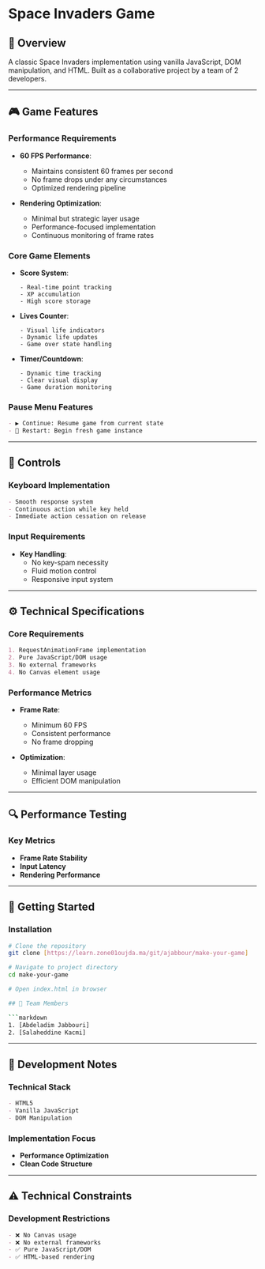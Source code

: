 # Space Invaders Game

## 📖 Overview

A classic Space Invaders implementation using vanilla JavaScript, DOM manipulation, and HTML. Built as a collaborative project by a team of 2 developers.

---

## 🎮 Game Features

### Performance Requirements

* **60 FPS Performance**: 
  * Maintains consistent 60 frames per second
  * No frame drops under any circumstances
  * Optimized rendering pipeline

* **Rendering Optimization**:
  * Minimal but strategic layer usage
  * Performance-focused implementation
  * Continuous monitoring of frame rates

### Core Game Elements

* **Score System**: 
  ```
  - Real-time point tracking
  - XP accumulation
  - High score storage
  ```

* **Lives Counter**:
  ```
  - Visual life indicators
  - Dynamic life updates
  - Game over state handling
  ```

* **Timer/Countdown**:
  ```
  - Dynamic time tracking
  - Clear visual display
  - Game duration monitoring
  ```

### Pause Menu Features

```markdown
- ▶️ Continue: Resume game from current state
- 🔄 Restart: Begin fresh game instance
```

---

## 🎯 Controls

### Keyboard Implementation

```markdown
- Smooth response system
- Continuous action while key held
- Immediate action cessation on release
```

### Input Requirements

* **Key Handling**:
  * No key-spam necessity
  * Fluid motion control
  * Responsive input system

---

## ⚙️ Technical Specifications

### Core Requirements

```markdown
1. RequestAnimationFrame implementation
2. Pure JavaScript/DOM usage
3. No external frameworks
4. No Canvas element usage
```

### Performance Metrics

* **Frame Rate**:
  * Minimum 60 FPS
  * Consistent performance
  * No frame dropping

* **Optimization**:
  * Minimal layer usage
  * Efficient DOM manipulation

---

## 🔍 Performance Testing

### Key Metrics

* **Frame Rate Stability**
* **Input Latency**
* **Rendering Performance**

---

## 🚀 Getting Started

### Installation

```bash
# Clone the repository
git clone [https://learn.zone01oujda.ma/git/ajabbour/make-your-game]

# Navigate to project directory
cd make-your-game

# Open index.html in browser

## 👥 Team Members

```markdown
1. [Abdeladim Jabbouri]
2. [Salaheddine Kacmi]
```

---

## 📝 Development Notes

### Technical Stack

```markdown
- HTML5
- Vanilla JavaScript
- DOM Manipulation
```

### Implementation Focus

* **Performance Optimization**
* **Clean Code Structure**

---

## ⚠️ Technical Constraints

### Development Restrictions

```markdown
- ❌ No Canvas usage
- ❌ No external frameworks
- ✅ Pure JavaScript/DOM
- ✅ HTML-based rendering
```